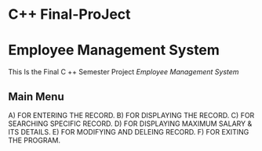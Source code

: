 # C++ Final-ProJect
# Employee Management System
 This Is the Final C ++ Semester Project *Employee Management System* 
 
 <h2> Main Menu </h2>
 <p>  
      A) FOR ENTERING THE RECORD.
      B) FOR DISPLAYING THE RECORD.
      C) FOR SEARCHING SPECIFIC RECORD.
	     D) FOR DISPLAYING MAXIMUM SALARY & ITS DETAILS.
		    E) FOR MODIFYING AND DELEING RECORD. 
		    F) FOR EXITING THE PROGRAM. 
 </p>
 
 
      
      
